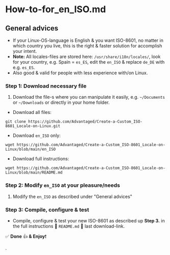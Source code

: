 # How-to-for_en_ISO.md

## General advices

* If your Linux-OS-language is English & you want ISO-8601, no matter in which country you live, this is the right & 
faster solution for accomplish your intent.
* **Note:** All locales-files are stored here: `/usr/share/i18n/locales/`, look for your country, e.g. Spain = `es_ES`, 
edit the `en_ISO` & replace `de_DE` with e.g. `es_ES`.
* Also good & valid for people with less experience with/on Linux.

### Step 1: Download necessary file

1. Download the file-s where you can manipulate it easily, e.g. `~/Documents` or `~/Downloads` or directly in your home 
folder.

* Download all files:

```
git clone https://github.com/Advantaged/Create-a-Custom_ISO-8601_Locale-on-Linux.git
```

* Download `en_ISO` only:

```
wget https://github.com/Advantaged/Create-a-Custom_ISO-8601_Locale-on-Linux/blob/main/en_ISO
```

* Download full instructions:

```
wget https://github.com/Advantaged/Create-a-Custom_ISO-8601_Locale-on-Linux/blob/main/README.md
```

### Step 2: Modify `en_ISO` at your pleasure/needs

1. Modify the `en_ISO` as described under "General advices"

### Step 3: Compile, configure & test

* Compile, configure & test your new ISO-8601 as described up **Step 3.** in the full instructions 🟰 `README.md` 🟰 
last download-link.


✅ **Done** 👍 **& Enjoy**❗️

.
